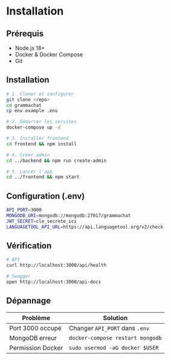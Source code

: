 # Installation

## Prérequis
- Node.js 18+
- Docker & Docker Compose
- Git

## Installation

```bash
# 1. Cloner et configurer
git clone <repo>
cd grammachat
cp env.example .env

# 2. Démarrer les services
docker-compose up -d

# 3. Installer frontend
cd frontend && npm install

# 4. Créer admin
cd ../backend && npm run create-admin

# 5. Lancer l'app
cd ../frontend && npm start
```

## Configuration (.env)

```bash
API_PORT=3000
MONGODB_URI=mongodb://mongodb:27017/grammachat
JWT_SECRET=cle_secrete_ici
LANGUAGETOOL_API_URL=https://api.languagetool.org/v2/check
```

## Vérification

```bash
# API
curl http://localhost:3000/api/health

# Swagger
open http://localhost:3000/api-docs
```

## Dépannage

| Problème | Solution |
|----------|----------|
| Port 3000 occupé | Changer `API_PORT` dans `.env` |
| MongoDB erreur | `docker-compose restart mongodb` |
| Permission Docker | `sudo usermod -aG docker $USER` |